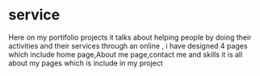 # service
Here on my portifolio  projects  it talks about helping people by doing their activities and their services through an online , i have designed 4 pages which include home page,About me page,contact me    and skills it is all about my  pages which is include in my project
